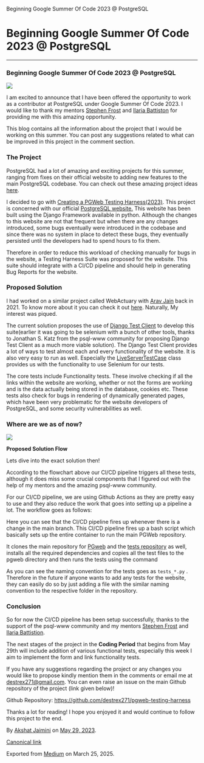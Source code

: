 Beginning Google Summer Of Code 2023 @ PostgreSQL

Beginning Google Summer Of Code 2023 @ PostgreSQL
=================================================

---

### Beginning Google Summer Of Code 2023 @ PostgreSQL

![](https://cdn-images-1.medium.com/max/800/0*4UyilswL0EG8RDfS.png)

I am excited to announce that I have been offered the opportunity to work as a contributor at PostgreSQL under Google Summer Of Code 2023. I would like to thank my mentors [Stephen Frost](https://www.linkedin.com/in/stephen-frost/) and [Ilaria Battiston](https://www.linkedin.com/in/ilaria-b-a53014175/) for providing me with this amazing opportunity.

This blog contains all the information about the project that I would be working on this summer. You can post any suggestions related to what can be improved in this project in the comment section.

### The Project

PostgreSQL had a lot of amazing and exciting projects for this summer, ranging from fixes on their official website to adding new features to the main PostgreSQL codebase. You can check out these amazing project ideas [here](https://wiki.postgresql.org/wiki/GSoC_2023).

I decided to go with [Creating a PGWeb Testing Harness(2023)](https://wiki.postgresql.org/wiki/GSoC_2023#Creating_a_pgweb_testing_harness_.282023.29). This project is concerned with our official [PostgreSQL website.](https://www.postgresql.org/) This website has been built using the Django Framework available in python. Although the changes to this website are not that frequent but when there are any changes introduced, some bugs eventually were introduced in the codebase and since there was no system in place to detect these bugs, they eventually persisted until the developers had to spend hours to fix them.

Therefore in order to reduce this workload of checking manually for bugs in the website, a Testing Harness Suite was proposed for the website. This suite should integrate with a CI/CD pipeline and should help in generating Bug Reports for the website.

### Proposed Solution

I had worked on a similar project called WebActuary with [Arav Jain](https://github.com/DarthBoson) back in 2021. To know more about it you can check it out [here](https://github.com/destrex271/WebActuary). Naturally, My interest was piqued.

The current solution proposes the use of [Django Test Client](https://docs.djangoproject.com/en/4.2/topics/testing/tools/) to develop this suite(earlier it was going to be selenium with a bunch of other tools, thanks to Jonathan S. Katz from the psql-www community for proposing Django Test Client as a much more viable solution). The Django Test Client provides a lot of ways to test almost each and every functionality of the website. It is also very easy to run as well. Especially the [LiveServerTestCase](https://docs.djangoproject.com/en/4.2/topics/testing/tools/#django.test.LiveServerTestCase) class provides us with the functionality to use Selenium for our tests.

The core tests include Functionality tests. These involve checking if all the links within the website are working, whether or not the forms are working and is the data actually being stored in the database, cookies etc. These tests also check for bugs in rendering of dynamically generated pages, which have been very problematic for the website developers of PostgreSQL, and some security vulnerabilities as well.

### Where are we as of now?

![](https://cdn-images-1.medium.com/max/800/1*AgLRYIbiQkyZ85usKbfRPw.png)

**Proposed Solution Flow**

Lets dive into the exact solution then!

According to the flowchart above our CI/CD pipeline triggers all these tests, although it does miss some crucial components that I figured out with the help of my mentors and the amazing psql-www community.

For our CI/CD pipeline, we are using Github Actions as they are pretty easy to use and they also reduce the work that goes into setting up a pipeline a lot. The workflow goes as follows:

Here you can see that the CI/CD pipeline fires up whenever there is a change in the main branch. This CI/CD pipeline fires up a bash script which basically sets up the entire container to run the main PGWeb repository.

It clones the main repository for [PGweb](https://github.com/postgres/pgweb) and the [tests repository](https://github.com/destrex271/pgweb-testing-harness) as well, installs all the required dependencies and copies all the test files to the pgweb directory and then runs the tests using the command

As you can see the naming convention for the tests goes as `tests_*.py` . Therefore in the future if anyone wants to add any tests for the website, they can easily do so by just adding a file with the similar naming convention to the respective folder in the repository.

### Conclusion

So for now the CI/CD pipeline has been setup successfully, thanks to the support of the psql-www community and my mentors [Stephen Frost](https://www.linkedin.com/in/stephen-frost/) and [Ilaria Battistion](https://www.linkedin.com/in/ilaria-b-a53014175/).

The next stages of the project in the **Coding Period** that begins from May 29th will include addition of various functional tests, especially this week I aim to implement the form and link functionality tests.

If you have any suggestions regarding the project or any changes you would like to propose kindly mention them in the comments or email me at [destrex271@gmail.com](mailto:destrex271@gmail.com). You can even raise an issue on the main Github repository of the project (link given below)!

Github Repository: <https://github.com/destrex271/pgweb-testing-harness>

Thanks a lot for reading! I hope you enjoyed it and would continue to follow this project to the end.

By [Akshat Jaimini](https://medium.com/@destrex271) on [May 29, 2023](https://medium.com/p/a4cc6f350c23).

[Canonical link](https://medium.com/@destrex271/beginning-google-summer-of-code-2023-postgresql-a4cc6f350c23)

Exported from [Medium](https://medium.com) on March 25, 2025.